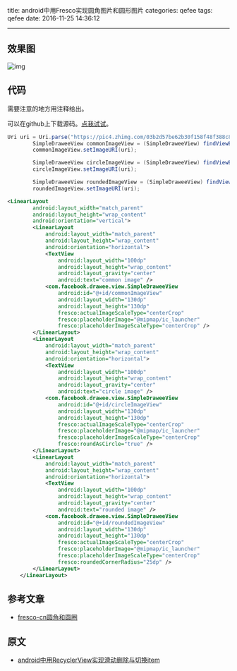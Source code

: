 title: android中用Fresco实现圆角图片和圆形图片
categories: qefee
tags: qefee
date: 2016-11-25 14:36:12

---

<!--head-->
## 效果图
![img](http://qefee.qiniudn.com/20161125_android中用Fresco实现圆角图片和圆形图片.png)

<!--more-->



<!--body-->

## 代码

需要注意的地方用注释给出。

可以在github上下载源码。[点我试试](https://github.com/aotian16/AndroidStudy/tree/master/projects/TestFresco)。

```java
Uri uri = Uri.parse("https://pic4.zhimg.com/03b2d57be62b30f158f48f388c8f3f33_b.png");
        SimpleDraweeView commonImageView = (SimpleDraweeView) findViewById(R.id.commonImageView);
        commonImageView.setImageURI(uri);

        SimpleDraweeView circleImageView = (SimpleDraweeView) findViewById(R.id.circleImageView);
        circleImageView.setImageURI(uri);

        SimpleDraweeView roundedImageView = (SimpleDraweeView) findViewById(R.id.roundedImageView);
        roundedImageView.setImageURI(uri);
```

```xml
<LinearLayout
        android:layout_width="match_parent"
        android:layout_height="wrap_content"
        android:orientation="vertical">
        <LinearLayout
            android:layout_width="match_parent"
            android:layout_height="wrap_content"
            android:orientation="horizontal">
            <TextView
                android:layout_width="100dp"
                android:layout_height="wrap_content"
                android:layout_gravity="center"
                android:text="common image" />
            <com.facebook.drawee.view.SimpleDraweeView
                android:id="@+id/commonImageView"
                android:layout_width="130dp"
                android:layout_height="130dp"
                fresco:actualImageScaleType="centerCrop"
                fresco:placeholderImage="@mipmap/ic_launcher"
                fresco:placeholderImageScaleType="centerCrop" />
        </LinearLayout>
        <LinearLayout
            android:layout_width="match_parent"
            android:layout_height="wrap_content"
            android:orientation="horizontal">
            <TextView
                android:layout_width="100dp"
                android:layout_height="wrap_content"
                android:layout_gravity="center"
                android:text="circle image" />
            <com.facebook.drawee.view.SimpleDraweeView
                android:id="@+id/circleImageView"
                android:layout_width="130dp"
                android:layout_height="130dp"
                fresco:actualImageScaleType="centerCrop"
                fresco:placeholderImage="@mipmap/ic_launcher"
                fresco:placeholderImageScaleType="centerCrop"
                fresco:roundAsCircle="true" />
        </LinearLayout>
        <LinearLayout
            android:layout_width="match_parent"
            android:layout_height="wrap_content"
            android:orientation="horizontal">
            <TextView
                android:layout_width="100dp"
                android:layout_height="wrap_content"
                android:layout_gravity="center"
                android:text="rounded image" />
            <com.facebook.drawee.view.SimpleDraweeView
                android:id="@+id/roundedImageView"
                android:layout_width="130dp"
                android:layout_height="130dp"
                fresco:actualImageScaleType="centerCrop"
                fresco:placeholderImage="@mipmap/ic_launcher"
                fresco:placeholderImageScaleType="centerCrop"
                fresco:roundedCornerRadius="25dp" />
        </LinearLayout>
    </LinearLayout>
```

## 参考文章

- [fresco-cn圆角和圆圈](https://www.fresco-cn.org/docs/rounded-corners-and-circles.html)

## 原文

- [android中用RecyclerView实现滑动删除与切换item](http://qefee.com/2016/11/25/android%E4%B8%AD%E7%94%A8Fresco%E5%AE%9E%E7%8E%B0%E5%9C%86%E8%A7%92%E5%9B%BE%E7%89%87%E5%92%8C%E5%9C%86%E5%BD%A2%E5%9B%BE%E7%89%87/)